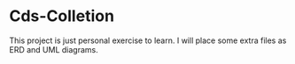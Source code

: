 # Cds-Colletion
This project is just personal exercise to learn. I will place some extra files as ERD and UML diagrams.
